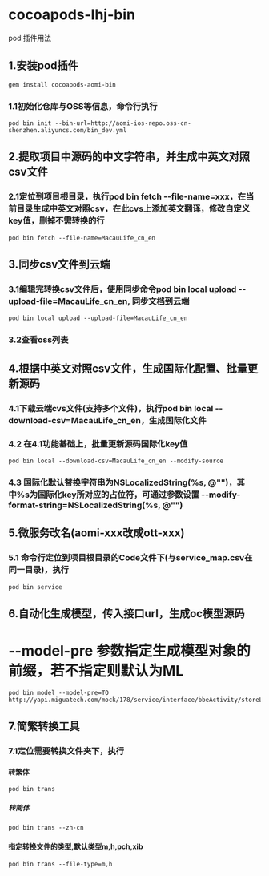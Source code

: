 # cocoapods-lhj-bin
pod 插件用法

## 1.安装pod插件
```
gem install cocoapods-aomi-bin
```

### 1.1初始化仓库与OSS等信息，命令行执行
```
pod bin init --bin-url=http://aomi-ios-repo.oss-cn-shenzhen.aliyuncs.com/bin_dev.yml
```
## 2.提取项目中源码的中文字符串，并生成中英文对照csv文件
### 2.1定位到项目根目录，执行pod bin fetch --file-name=xxx，在当前目录生成中英文对照csv，在此cvs上添加英文翻译，修改自定义key值，删掉不需转换的行
```
pod bin fetch --file-name=MacauLife_cn_en
```


## 3.同步csv文件到云端
### 3.1编辑完转换csv文件后，使用同步命令pod bin local upload --upload-file=MacauLife_cn_en, 同步文档到云端
```
pod bin local upload --upload-file=MacauLife_cn_en
```

### 3.2查看oss列表

## 4.根据中英文对照csv文件，生成国际化配置、批量更新源码 
### 4.1下载云端cvs文件(支持多个文件)，执行pod bin local --download-csv=MacauLife_cn_en，生成国际化文件

### 4.2 在4.1功能基础上，批量更新源码国际化key值 
```
pod bin local --download-csv=MacauLife_cn_en --modify-source
```

### 4.3 国际化默认替换字符串为NSLocalizedString(%s, @"")，其中%s为国际化key所对应的占位符，可通过参数设置 --modify-format-string=NSLocalizedString(%s, @"")
 
## 5.微服务改名(aomi-xxx改成ott-xxx)
### 5.1 命令行定位到项目根目录的Code文件下(与service_map.csv在同一目录)，执行
```
pod bin service
```

## 6.自动化生成模型，传入接口url，生成oc模型源码


# --model-pre 参数指定生成模型对象的前缀，若不指定则默认为ML
```shell
pod bin model --model-pre=TO http://yapi.miguatech.com/mock/178/service/interface/bbeActivity/storeList
```

## 7.简繁转换工具
### 7.1定位需要转换文件夹下，执行
#### 转繁体
```
pod bin trans
```

##### 转简体
```
pod bin trans --zh-cn
```

#### 指定转换文件的类型,默认类型m,h,pch,xib
```shell
pod bin trans --file-type=m,h
```
